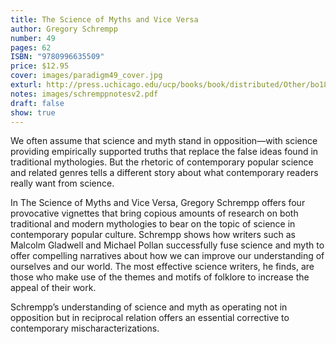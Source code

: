 ```yaml
---
title: The Science of Myths and Vice Versa
author: Gregory Schrempp
number: 49
pages: 62
ISBN: "9780996635509"
price: $12.95
cover: images/paradigm49_cover.jpg
exturl: http://press.uchicago.edu/ucp/books/book/distributed/Other/bo18197996.html
notes: images/schremppnotesv2.pdf
draft: false
show: true
---
```

We often assume that science and myth stand in opposition—with science providing empirically supported truths that replace the false ideas found in traditional mythologies. But the rhetoric of contemporary popular science and related genres tells a different story about what contemporary readers really want from science.

In The Science of Myths and Vice Versa, Gregory Schrempp offers four provocative vignettes that bring copious amounts of research on both traditional and modern mythologies to bear on the topic of science in contemporary popular culture. Schrempp shows how writers such as Malcolm Gladwell and Michael Pollan successfully fuse science and myth to offer compelling narratives about how we can improve our understanding of ourselves and our world. The most effective science writers, he finds, are those who make use of the themes and motifs of folklore to increase the appeal of their work.

Schrempp’s understanding of science and myth as operating not in opposition but in reciprocal relation offers an essential corrective to contemporary mischaracterizations.